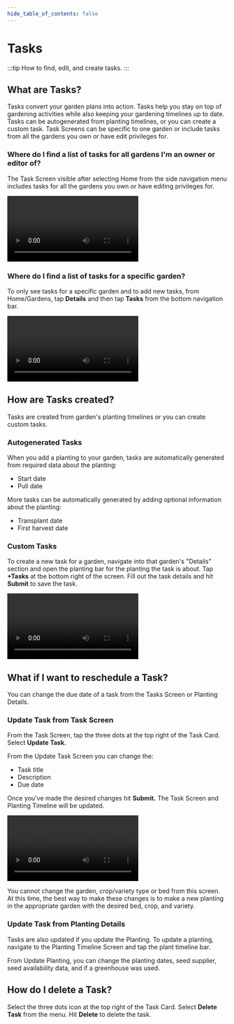 ```yaml
---
hide_table_of_contents: false
---
```


# Tasks

:::tip How to find, edit, and create tasks.
:::

## What are Tasks?
Tasks convert your garden plans into action.  Tasks help you stay on top of gardening activities while also keeping your gardening timelines up to date.  Tasks can be autogenerated from planting timelines, or you can create a custom task.  Task Screens can be specific to one garden or include tasks from all the gardens you own or have edit privileges for.

### Where do I find a list of tasks for all gardens I'm an owner or editor of?
The Task Screen visible after selecting Home from the side navigation menu includes tasks for all the gardens you own or have editing privileges for.

<video controls width="300">
  <source src="/img/user-guide/locate-tasks.mp4"/>
</video>

### Where do I find a list of tasks for a specific garden?
To only see tasks for a specific garden and to add new tasks, from Home/Gardens, tap **Details** and then tap **Tasks** from the bottom navigation bar.

<video controls width="300">
  <source src="/img/user-guide/locate-garden-tasks.mp4"/>
</video>

## How are Tasks created?
Tasks are created from garden's planting timelines or you can create custom tasks.  

### Autogenerated Tasks 
When you add a planting to your garden, tasks are automatically generated from required data about the planting:
 - Start date
 - Pull date

More tasks can be automatically generated by adding optional information about the planting:
 - Transplant date
 - First harvest date

### Custom Tasks
To create a new task for a garden, navigate into that garden's "Details" section and open the planting bar for the planting the task is about.  Tap **+Tasks** at tbe bottom right of the screen.  Fill out the task details and hit **Submit** to save the task.

<video controls width="300">
  <source src="/img/user-guide/custom-tasks.mp4"/>
</video>

## What if I want to reschedule a Task?

You can change the due date of a task from the Tasks Screen or Planting Details.  

### Update Task from Task Screen

From the Task Screen, tap the three dots at the top right of the Task Card.  Select **Update Task.**

From the Update Task Screen you can change the:
 - Task title
 - Description
 - Due date

Once you've made the desired changes hit **Submit.** The Task Screen and Planting Timeline will be updated.

<video controls width="300">
  <source src="/img/user-guide/update-tasks.mp4"/>
</video>

You cannot change the garden, crop/variety type or bed from this screen.  At this time, the best way to make these changes is to make a new planting in the appropriate garden with the desired bed, crop, and variety.

### Update Task from Planting Details

Tasks are also updated if you update the Planting.  To update a planting, navigate to the Planting Timeline Screen and tap the plant timeline bar.

From Update Planting, you can change the planting dates, seed supplier, seed availability data, and if a greenhouse was used.

## How do I delete a Task?
Select the three dots icon at the top right of the Task Card.  Select **Delete Task** from the menu.  Hit **Delete** to delete the task.